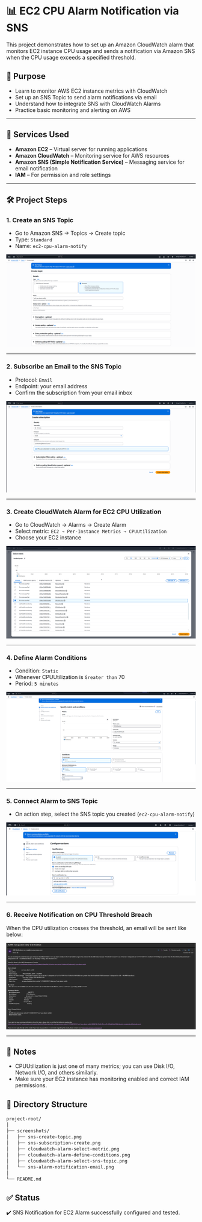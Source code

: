# 📊 EC2 CPU Alarm Notification via SNS

This project demonstrates how to set up an Amazon CloudWatch alarm that monitors EC2 instance CPU usage and sends a notification via Amazon SNS when the CPU usage exceeds a specified threshold.

## 🎯 Purpose

- Learn to monitor AWS EC2 instance metrics with CloudWatch
- Set up an SNS Topic to send alarm notifications via email
- Understand how to integrate SNS with CloudWatch Alarms
- Practice basic monitoring and alerting on AWS

---

## 🔧 Services Used

- **Amazon EC2** – Virtual server for running applications
- **Amazon CloudWatch** – Monitoring service for AWS resources
- **Amazon SNS (Simple Notification Service)** – Messaging service for email notification
- **IAM** – For permission and role settings

---

## 🛠️ Project Steps

### 1. Create an SNS Topic
- Go to Amazon SNS → Topics → Create topic
- Type: `Standard`
- Name: `ec2-cpu-alarm-notify`

![Create SNS Topic](screenshots/sns-create-topic.png)

---

### 2. Subscribe an Email to the SNS Topic
- Protocol: `Email`
- Endpoint: your email address
- Confirm the subscription from your email inbox

![Create Subscription](screenshots/sns-subscription-create.png)

---

### 3. Create CloudWatch Alarm for EC2 CPU Utilization
- Go to CloudWatch → Alarms → Create Alarm
- Select metric: `EC2 → Per-Instance Metrics → CPUUtilization`
- Choose your EC2 instance

![Select Metric](screenshots/cloudwatch-alarm-select-metric.png)

---

### 4. Define Alarm Conditions
- Condition: `Static`
- Whenever CPUUtilization is `Greater than` 70
- Period: `5 minutes`

![Define Conditions](screenshots/cloudwatch-alarm-define-conditions.png)

---

### 5. Connect Alarm to SNS Topic
- On action step, select the SNS topic you created (`ec2-cpu-alarm-notify`)

![SNS Topic Selection](screenshots/cloudwatch-alarm-select-sns-topic.png)

---

### 6. Receive Notification on CPU Threshold Breach
When the CPU utilization crosses the threshold, an email will be sent like below:

![SNS Notification Email](screenshots/sns-alarm-notification-email.png)

---

## 📌 Notes

- CPUUtilization is just one of many metrics; you can use Disk I/O, Network I/O, and others similarly.
- Make sure your EC2 instance has monitoring enabled and correct IAM permissions.

## 📁 Directory Structure
```
project-root/
│
├── screenshots/
│   ├── sns-create-topic.png
│   ├── sns-subscription-create.png
│   ├── cloudwatch-alarm-select-metric.png
│   ├── cloudwatch-alarm-define-conditions.png
│   ├── cloudwatch-alarm-select-sns-topic.png
│   └── sns-alarm-notification-email.png
│
└── README.md
```

## ✅ Status

✔️ SNS Notification for EC2 Alarm successfully configured and tested.
